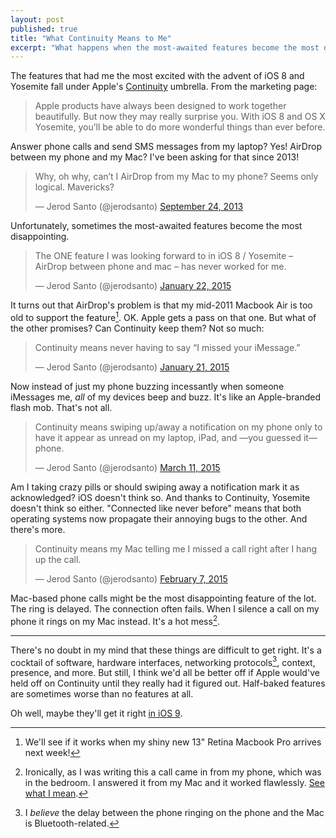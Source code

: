 ```yaml
---
layout: post
published: true
title: "What Continuity Means to Me"
excerpt: "What happens when the most-awaited features become the most disappointing."
---
```


The features that had me the most excited with the advent of iOS 8 and Yosemite fall under Apple's [Continuity][continuity-ios] umbrella. From the marketing page:

> Apple products have always been designed to work together beautifully. But now they may really surprise you. With iOS 8 and OS X Yosemite, you’ll be able to do more wonderful things than ever before.

Answer phone calls and send SMS messages from my laptop? Yes! AirDrop between my phone and my Mac? I've been asking for that since 2013!

<blockquote class="twitter-tweet" lang="en"><p>Why, oh why, can’t I AirDrop from my Mac to my phone? Seems only logical. Mavericks?</p>&mdash; Jerod Santo (@jerodsanto) <a href="https://twitter.com/jerodsanto/status/382505294556721152">September 24, 2013</a></blockquote> <script async src="//platform.twitter.com/widgets.js" charset="utf-8"></script>

Unfortunately, sometimes the most-awaited features become the most disappointing.

<blockquote class="twitter-tweet" lang="en"><p>The ONE feature I was looking forward to in iOS 8 / Yosemite – AirDrop between phone and mac – has never worked for me.</p>&mdash; Jerod Santo (@jerodsanto) <a href="https://twitter.com/jerodsanto/status/558302237034688512">January 22, 2015</a></blockquote> <script async src="//platform.twitter.com/widgets.js" charset="utf-8"></script>

It turns out that AirDrop's problem is that my mid-2011 Macbook Air is too old to support the feature[^1]. OK. Apple gets a pass on that one. But what of the other promises? Can Continuity keep them? Not so much:

<blockquote class="twitter-tweet" lang="en"><p>Continuity means never having to say “I missed your iMessage.”</p>&mdash; Jerod Santo (@jerodsanto) <a href="https://twitter.com/jerodsanto/status/557733484417273856">January 21, 2015</a></blockquote> <script async src="//platform.twitter.com/widgets.js" charset="utf-8"></script>

Now instead of just my phone buzzing incessantly when someone iMessages me, _all_ of my devices beep and buzz. It's like an Apple-branded flash mob. That's not all.

<blockquote class="twitter-tweet" lang="en"><p>Continuity means swiping up/away a notification on my phone only to have it appear as unread on my laptop, iPad, and —you guessed it— phone.</p>&mdash; Jerod Santo (@jerodsanto) <a href="https://twitter.com/jerodsanto/status/575471839889092608">March 11, 2015</a></blockquote> <script async src="//platform.twitter.com/widgets.js" charset="utf-8"></script>

Am I taking crazy pills or should swiping away a notification mark it as acknowledged? iOS doesn't think so. And thanks to Continuity, Yosemite doesn't think so either. "Connected like never before" means that both operating systems now propagate their annoying bugs to the other. And there's more.

<blockquote class="twitter-tweet" lang="en"><p>Continuity means my Mac telling me I missed a call right after I hang up the call.</p>&mdash; Jerod Santo (@jerodsanto) <a href="https://twitter.com/jerodsanto/status/564078159369601024">February 7, 2015</a></blockquote> <script async src="//platform.twitter.com/widgets.js" charset="utf-8"></script>

Mac-based phone calls might be the most disappointing feature of the lot. The ring is delayed. The connection often fails. When I silence a call on my phone it rings on my Mac instead. It's a hot mess[^2].

---

There's no doubt in my mind that these things are difficult to get right. It's a cocktail of software, hardware interfaces, networking protocols[^3], context, presence, and more. But still, I think we'd all be better off if Apple would've held off on Continuity until they really had it figured out. Half-baked features are sometimes worse than no features at all.

Oh well, maybe they'll get it right [in iOS 9][ios-9-stability].

[^1]: We'll see if it works when my shiny new 13" Retina Macbook Pro arrives next week!

[^2]: Ironically, as I was writing this a call came in from my phone, which was in the bedroom. I answered it from my Mac and it worked flawlessly. [See what I mean][continuity-call].

[^3]: I _believe_ the delay between the phone ringing on the phone and the Mac is Bluetooth-related.

[continuity-ios]: https://www.apple.com/ios/whats-new/continuity/
[continuity-call]: http://cl.ly/image/1Z190w1F1O0p
[ios-9-stability]: http://www.extremetech.com/computing/199090-ios-9-rumored-to-focus-on-stability-performance-increases
